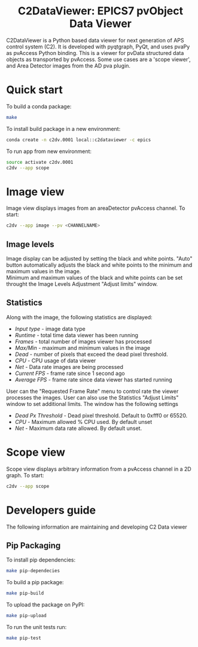 
<p align="center">
  <h1 align="center">C2DataViewer: EPICS7 pvObject Data Viewer</h1>
</p>

C2DataViewer is a Python based data viewer for next generation of APS control system (C2).
It is developed with pyqtgraph, PyQt, and uses pvaPy as pvAccess Python binding.
This is a viewer for pvData structured data objects as transported by pvAccess. Some use cases are a 'scope viewer',
and Area Detector images from the AD pva plugin.

# Quick start

To build a conda package:
```bash
make
```

To install build package in a new environment:
```bash
conda create -n c2dv.0001 local::c2dataviewer -c epics
```

To run app from new environment:
```bash
source activate c2dv.0001
c2dv --app scope
```

# Image view
Image view displays images from an areaDetector pvAccess channel.  To start:
```bash
c2dv --app image --pv <CHANNELNAME>
```
## Image levels
Image display can be adjusted by setting the black and white points.  "Auto" button automatically adjusts the black and white points to the minimum and maximum values in the image.  
Minimum and maximum values of the black and white points can be set throught the Image Levels Adjustment "Adjust limits" window.

## Statistics
Along with the image, the following statistics are displayed:

- *Input type* - image data type
- *Runtime* - total time data viewer has been running
- *Frames* - total number of images viewer has processed
- *Max/Min* - maximum and minimum values in the image
- *Dead* - number of pixels that exceed the dead pixel threshold.
- *CPU* - CPU usage of data viewer 
- *Net* - Data rate images are being processed
- *Current FPS* - frame rate since 1 second ago
- *Average FPS* - frame rate since data viewer has started running

User can the "Requested Frame Rate" menu to control rate the viewer processes the images.  User can also use the Statistics "Adjust Limits" window to set additional limits. The window has the following settings

- *Dead Px Threshold* - Dead pixel threshold.  Default to 0xfff0 or 65520.
- *CPU* - Maximum allowed % CPU used.  By default unset
- *Net* - Maximum data rate allowed.  By default unset.


# Scope view
Scope view displays arbitrary information from a pvAccess channel in a 2D graph. To start:

```bash
c2dv --app scope
```

# Developers guide

The following information are maintaining and developing C2 Data viewer

## Pip Packaging

To install pip dependencies:
```bash
make pip-dependecies
```

To build a pip package:
```bash
make pip-build
```

To upload the package on PyPI:
```bash
make pip-upload
```

To run the unit tests run:
```bash
make pip-test
```
